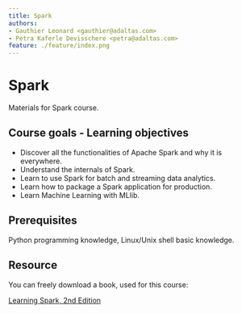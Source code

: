 ```yaml
---
title: Spark
authors:
- Gauthier Leonard <gauthier@adaltas.com>
- Petra Kaferle Devisschere <petra@adaltas.com>
feature: ./feature/index.png
---
```


# Spark

Materials for Spark course.

## Course goals - Learning objectives

* Discover all the functionalities of Apache Spark and why it is everywhere.
* Understand the internals of Spark.
* Learn to use Spark for batch and streaming data analytics.
* Learn how to package a Spark application for production.
* Learn Machine Learning with MLlib.

## Prerequisites

Python programming knowledge, Linux/Unix shell basic knowledge.

## Resource

You can freely download a book, used for this course:

[Learning Spark, 2nd Edition](https://databricks.com/fr/p/ebook/learning-spark-from-oreilly)
